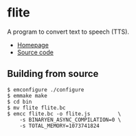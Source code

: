 flite
======

A program to convert text to speech (TTS).

* [Homepage](http://www.festvox.org/flite/)
* [Source code](http://www.festvox.org/flite/packed/flite-1.4/flite-1.4-release.tar.bz2)

## Building from source

```
$ emconfigure ./configure
$ emmake make
$ cd bin
$ mv flite flite.bc
$ emcc flite.bc -o flite.js         \
    -s BINARYEN_ASYNC_COMPILATION=0 \
    -s TOTAL_MEMORY=1073741824
```
